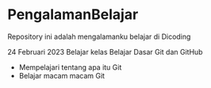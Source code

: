 # PengalamanBelajar
Repository ini adalah mengalamanku belajar di Dicoding

24 Februari 2023
Belajar kelas Belajar Dasar Git dan GitHub
- Mempelajari tentang apa itu Git
- Belajar macam macam Git

